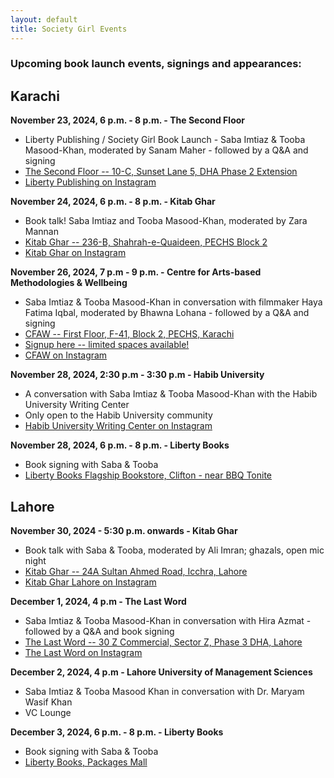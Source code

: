 ```yaml
---
layout: default
title: Society Girl Events
---
```


### Upcoming book launch events, signings and appearances:

## Karachi

**November 23, 2024, 6 p.m. - 8 p.m. - The Second Floor**
- Liberty Publishing / Society Girl Book Launch - Saba Imtiaz & Tooba Masood-Khan, moderated by Sanam Maher - followed by a Q&A and signing
- [The Second Floor -- 10-C, Sunset Lane 5, DHA Phase 2 Extension](https://maps.app.goo.gl/kDjgVxCbbhN7jce99)
- [Liberty Publishing on Instagram](https://instagram.com/libertybooks)

**November 24, 2024, 6 p.m. - 8 p.m. - Kitab Ghar**
- Book talk! Saba Imtiaz and Tooba Masood-Khan, moderated by Zara Mannan
- [Kitab Ghar -- 236-B, Shahrah-e-Quaideen, PECHS Block 2](https://maps.app.goo.gl/GE1igHK81oxpvoXQA)
- [Kitab Ghar on Instagram](https://instagram.com/kitabghar.karachi)

**November 26, 2024, 7 p.m - 9 p.m. - Centre for Arts-based Methodologies & Wellbeing**
- Saba Imtiaz & Tooba Masood-Khan in conversation with filmmaker Haya Fatima Iqbal, moderated by Bhawna Lohana - followed by a Q&A and signing
- [CFAW -- First Floor, F-41, Block 2, PECHS, Karachi](https://maps.app.goo.gl/e5Ar9UWCgFfeiwPL8)
- [Signup here -- limited spaces available!](https://docs.google.com/forms/d/e/1FAIpQLSdLdJ-i0lEjp656ciJfIH68NxGbscpNG6IM2uA8sDkMIdu3EQ/viewform)
- [CFAW on Instagram](https://instagram.com/cfaw_)

**November 28, 2024, 2:30 p.m - 3:30 p.m - Habib University**
- A conversation with Saba Imtiaz & Tooba Masood-Khan with the Habib University Writing Center
- Only open to the Habib University community
- [Habib University Writing Center on Instagram](https://instagram.com/hu_writingcenter)

**November 28, 2024, 6 p.m. - 8 p.m. - Liberty Books**
- Book signing with Saba & Tooba
- [Liberty Books Flagship Bookstore, Clifton - near BBQ Tonite](https://maps.app.goo.gl/14ot8kdYtBJNsMJJA)

## Lahore

**November 30, 2024 - 5:30 p.m. onwards - Kitab Ghar**
- Book talk with Saba & Tooba, moderated by Ali Imran; ghazals, open mic night
- [Kitab Ghar -- 24A Sultan Ahmed Road, Icchra, Lahore](https://maps.app.goo.gl/1N9CUC2Q5rb8BbeE6)
- [Kitab Ghar Lahore on Instagram](https://instagram.com/kitabgharlahore)

**December 1, 2024, 4 p.m - The Last Word**
- Saba Imtiaz & Tooba Masood-Khan in conversation with Hira Azmat - followed by a Q&A and book signing
- [The Last Word -- 30 Z Commercial, Sector Z, Phase 3 DHA, Lahore](https://maps.app.goo.gl/2K5rKrFt9WPx9Qkx5)
- [The Last Word on Instagram](https://instagram.com/thelastwordbks)

**December 2, 2024, 4 p.m - Lahore University of Management Sciences**
- Saba Imtiaz & Tooba Masood Khan in conversation with Dr. Maryam Wasif Khan
- VC Lounge

**December 3, 2024, 6 p.m. - 8 p.m. - Liberty Books**
- Book signing with Saba & Tooba
- [Liberty Books, Packages Mall](https://maps.app.goo.gl/53BNycTxUy5ahNq28)